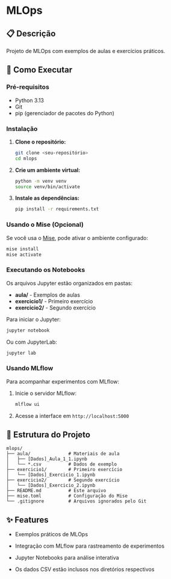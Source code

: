 # MLOps

## 📋 Descrição

Projeto de MLOps com exemplos de aulas e exercícios práticos.

## 🚀 Como Executar

### Pré-requisitos

- Python 3.13
- Git
- pip (gerenciador de pacotes do Python)

### Instalação

1. **Clone o repositório:**
   ```bash
   git clone <seu-repositório>
   cd mlops
   ```

2. **Crie um ambiente virtual:**
   ```bash
   python -m venv venv
   source venv/bin/activate
   ```

3. **Instale as dependências:**
   ```bash
   pip install -r requirements.txt
   ```

### Usando o Mise (Opcional)

Se você usa o [Mise](https://mise.jdx.dev/), pode ativar o ambiente configurado:

```bash
mise install
mise activate
```

### Executando os Notebooks

Os arquivos Jupyter estão organizados em pastas:

- **aula/** - Exemplos de aulas
- **exercicio1/** - Primeiro exercício
- **exercicio2/** - Segundo exercício

Para iniciar o Jupyter:

```bash
jupyter notebook
```

Ou com JupyterLab:

```bash
jupyter lab
```

### Usando MLflow

Para acompanhar experimentos com MLflow:

1. Inicie o servidor MLflow:
   ```bash
   mlflow ui
   ```

2. Acesse a interface em `http://localhost:5000`

## 📁 Estrutura do Projeto

```
mlops/
├── aula/              # Materiais de aula
│   ├── [Dados]_Aula_1_1.ipynb
│   └── *.csv          # Dados de exemplo
├── exercicio1/        # Primeiro exercício
│   └── [Dados]_Exercicio_1.ipynb
├── exercicio2/        # Segundo exercício
│   └── [Dados]_Exercicio_2.ipynb
├── README.md          # Este arquivo
├── mise.toml          # Configuração do Mise
└── .gitignore         # Arquivos ignorados pelo Git
```

## ✨ Features
- Exemplos práticos de MLOps
- Integração com MLflow para rastreamento de experimentos
- Jupyter Notebooks para análise interativa


- Os dados CSV estão inclusos nos diretórios respectivos
